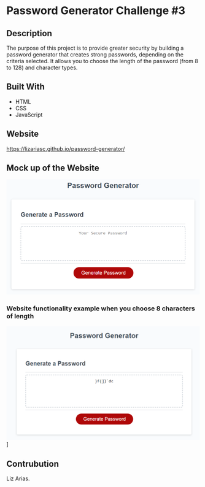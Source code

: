 # Password Generator Challenge #3

## Description
The purpose of this project is to provide greater security by building a password generator that creates strong passwords, depending on the criteria selected. It allows you to choose the length of the password (from 8 to 128) and character types. 

## Built With
- HTML
- CSS
- JavaScript

## Website
https://lizariasc.github.io/password-generator/

## Mock up of the Website
![Mock up](./Develop/demo.png "Mock up")

### Website functionality example when you choose 8 characters of length 
![Example](./Develop/example.png "Example") ]

## Contrubution
Liz Arias.